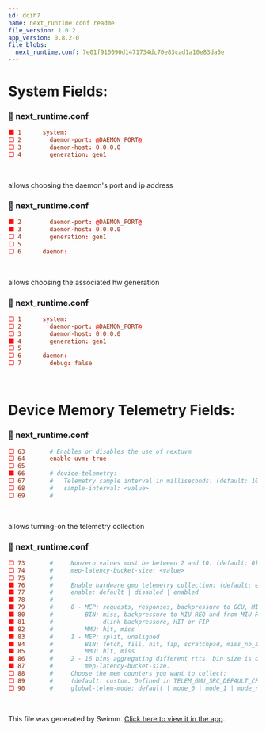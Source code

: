 ```yaml
---
id: dcih7
name: next_runtime.conf readme
file_version: 1.0.2
app_version: 0.8.2-0
file_blobs:
  next_runtime.conf: 7e01f910090d1471734dc70e83cad1a10e83da5e
---
```


# System Fields:
<!-- NOTE-swimm-snippet: the lines below link your snippet to Swimm -->
### 📄 next_runtime.conf
```conf
🟩 1      system:
⬜ 2        daemon-port: @DAEMON_PORT@
⬜ 3        daemon-host: 0.0.0.0
⬜ 4        generation: gen1
```

<br/>

allows choosing the daemon's port and ip address
<!-- NOTE-swimm-snippet: the lines below link your snippet to Swimm -->
### 📄 next_runtime.conf
```conf
🟩 2        daemon-port: @DAEMON_PORT@
🟩 3        daemon-host: 0.0.0.0
⬜ 4        generation: gen1
⬜ 5      
⬜ 6      daemon:
```

<br/>

allows choosing the associated hw generation
<!-- NOTE-swimm-snippet: the lines below link your snippet to Swimm -->
### 📄 next_runtime.conf
```conf
⬜ 1      system:
⬜ 2        daemon-port: @DAEMON_PORT@
⬜ 3        daemon-host: 0.0.0.0
🟩 4        generation: gen1
⬜ 5      
⬜ 6      daemon:
⬜ 7        debug: false
```

<br/>

# Device Memory Telemetry Fields:
<!-- NOTE-swimm-snippet: the lines below link your snippet to Swimm -->
### 📄 next_runtime.conf
```conf
⬜ 63       # Enables or disables the use of nextuvm
⬜ 64       enable-uvm: true
⬜ 65     
🟩 66       # device-telemetry:
⬜ 67       #   Telemetry sample interval in milliseconds: (default: 1000)
⬜ 68       #   sample-interval: <value>
⬜ 69       #
```

<br/>

allows turning-on the telemetry collection
<!-- NOTE-swimm-snippet: the lines below link your snippet to Swimm -->
### 📄 next_runtime.conf
```conf
⬜ 73       #     Nonzero values must be between 2 and 10: (default: 0)
⬜ 74       #     mep-latency-bucket-size: <value>
⬜ 75       #
🟩 76       #     Enable hardware gmu telemetry collection: (default: enabled)
🟩 77       #     enable: default | disabled | enabled
🟩 78       #
🟩 79       #     0 - MEP: requests, responses, backpressure to GCU, MIU backpressure
🟩 80       #         BIN: miss, backpressure to MIU REQ and from MIU RSP,
🟩 81       #              dlink backpressure, HIT or FIP
🟩 82       #         MMU: hit, miss
🟩 83       #     1 - MEP: split, unaligned
🟩 84       #         BIN: fetch, fill, hit, fip, scratchpad, miss_no_alloc, hit or fip
🟩 85       #         MMU: hit, miss
🟩 86       #     2 - 16 bins aggregating different rtts. bin size is defined by
🟩 87       #         mep-latency-bucket-size.
⬜ 88       #     Choose the mem counters you want to collect:
⬜ 89       #     (default: custom. Defined in TELEM_GMU_SRC_DEFAULT_CFG)
⬜ 90       #     global-telem-mode: default | mode_0 | mode_1 | mode_rtt | custom
```

<br/>

This file was generated by Swimm. [Click here to view it in the app](https://app.swimm.io/repos/Z2l0aHViJTNBJTNBc3dpbW1fZGVtbyUzQSUzQUVsYWRnTmV4dA==/docs/dcih7).